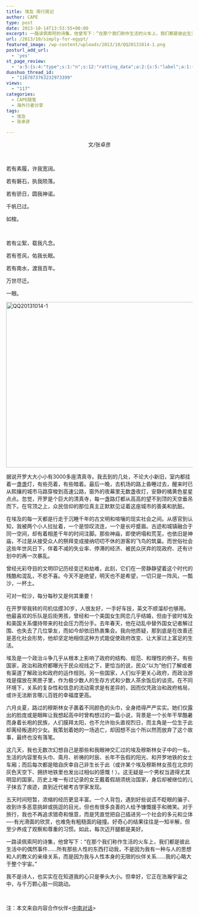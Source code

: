 ```yaml
---
title: 埃及 简行简记
author: CAPE
type: post
date: 2013-10-14T13:53:55+00:00
excerpt: 一路读佩索阿的诗集，他曾写下：“在那个我们称作生活的火车上，我们都是彼此生活中的偶然事件……所有那些人性的东西打动我，不是因为我有一种与人的思想和人的教义的亲缘关系，而是因为我与人性本身的无限的伙伴关系……我的心略大于整个宇宙。”
url: /2013/10/simply-for-egypt/
featured_image: /wp-content/uploads/2013/10/QQ20131014-1.png
posturl_add_url:
  - 'yes'
st_page_review:
  - 'a:5:{s:4:"type";s:1:"n";s:12:"ratting_data";a:2:{s:5:"label";a:1:{i:0;s:0:"";}s:5:"score";a:1:{i:0;s:1:"0";}}s:7:"postion";s:2:"tl";s:5:"title";s:0:"";s:11:"score_label";s:0:"";}'
duoshuo_thread_id:
  - "1167873763232973399"
views:
  - "117"
categories:
  - CAPE随笔
  - 海外行者分享
tags:
  - 埃及
  - 张卓彦

---
```

<p style="text-align: center;">
  文/张卓彦
</p>

&nbsp;

<div>
  <p>
    若有素履，许我宽阔。
  </p>
  
  <p>
    若有磐石，执我陨落。
  </p>
  
  <p>
    若有骄日，圆我神诺。
  </p>
  
  <p>
    千帆已过。
  </p>
  
  <p>
    如梭。
  </p>
  
  <p>
    &nbsp;
  </p>
  
  <p>
    若有尘絮，载我凡念。
  </p>
  
  <p>
    若有苍风，佑我长眠。
  </p>
  
  <p>
    若有南水，渡我百年。
  </p>
  
  <p>
    万世尽迁。
  </p>
  
  <p>
    一眼。
  </p>
  
  <p>
    <a href="http://hicape.com/wp-content/uploads/2013/10/QQ20131014-1.png"><img class="alignnone size-full wp-image-7765" alt="QQ20131014-1" src="http://hicape.com/wp-content/uploads/2013/10/QQ20131014-1.png" width="602" height="447" srcset="http://hicape.com/wp-content/uploads/2013/10/QQ20131014-1.png 602w, http://hicape.com/wp-content/uploads/2013/10/QQ20131014-1-300x222.png 300w" sizes="(max-width: 602px) 100vw, 602px" /></a>
  </p>
  
  <p>
    据说开罗大大小小有3000多座清真寺。我去到的几处，<wbr />不论大小新旧，室内都挂着一盏盏灯，有些亮着，有些暗着。<wbr />最后一晚，去机场的路上昏睡过去，<wbr />醒来时已从熙攘的城市马路穿梭到高速公路，<wbr />窗外的夜幕里无数盏夜灯，安静的橘黄色星星点点。忽觉，<wbr />开罗是个巨大的清真寺，<wbr />每一盏路灯都从高高的望不到顶的天空垂吊而下。在穹顶之上，<wbr />众民信仰的那位真主正默默见证着这座城市的善美和肮脏。
  </p>
  
  <p>
    在埃及的每一天都是行走于沉睡千年的古文明和喧嚷的现实社会之间<wbr />。从感官到认知，我被两个小人拉扯着，一个是惊叹流连，<wbr />一个是长吁蹙眉。古迹和城镇融合于同一空间，<wbr />却有着相差千年的时间注脚。那些神庙，即使坍塌和荒芜，<wbr />也依旧是神庙，<wbr />不过是从接受众人的祭拜变成接纳叨叨不休的游客的飞鸟的筑巢。<wbr />而世俗社会这些年世风日下，伴着不减的失业率、停滞的经济、<wbr />被民众厌弃的现政府、还有计划中的再一次暴乱。
  </p>
  
  <p>
    曾经光彩夺目的文明印记历经变迁和劫难，此刻，<wbr />它们在一旁静静望着这个时代的残酷和混乱，不悲不喜。<wbr />今天不是绝望，明天也不是希望，一切只是一阵风，一瓢沙，<wbr />一杯土。
  </p>
  
  <p>
    可对一粒沙，每分每秒又是何其重要！
  </p>
  
  <p>
    在开罗带我转的司机估摸30岁，人很友好，一手好车技，<wbr />英文不顺溜却也够用。他最喜欢的乐队是后街男孩，<wbr />曾经和一个美国女生网恋几乎结婚，<wbr />但由于彼时埃及和美国关系僵持带来的社会压力而分手。去年春天，<wbr />他在动乱中替外国女记者解过围、也失去了几位挚友，<wbr />而如今却依旧热衷集会。我向他质疑，<wbr />那到底是在改善还是恶化社会形势，<wbr />他却坚定地相信这种方式能促使政府改变、让大家过上富足的生活。
  </p>
  
  <p>
    埃及是一个政治斗争几乎从根本上影响了政府的结构、规范、<wbr />和理性的例子。有些国家，政治和政府都曝光于民众视线之下，<wbr />更恰当的说，民众“以为”<wbr />他们了解或者有渠道了解政治和政府的运作规则。另一些国家，<wbr />人们似乎更关心政府，而政治游戏是摆放在黑匣子里，<wbr />作为极少数人的生存方式和少数人茶余饭后的谈资。在不同环境下，<wbr />关系的复杂性和信息的流动需求是有差异的，<wbr />因而仅凭政治和政府格局，或许无法断言哪儿百姓的幸福度更高。
  </p>
  
  <p>
    六月炎夏，路过的穆斯林女子裹着不同颜色的头巾，<wbr />全身捂得严严实实。<wbr />她们仅露出的脸庞或是眼眸让我想起高中时曾构想过的一篇小说，<wbr />背景是一个长年干旱酷暑而身着长袍的民族，人们膜拜太阳，<wbr />也不允许抬头直视烈日，而主角是一位生于此却离经叛道的少女。<wbr />我策划着她的一场逃亡，却因想不出个所以然而放弃了这个故事，<wbr />最终也没有落笔。
  </p>
  
  <p>
    这几天，<wbr />我也无数次幻想自己是那些和我眼神交汇过的埃及穆斯林女子中的一<wbr />名，生活的内容里有头巾、斋月、祈祷的时辰、长年不告假的阳光、<wbr />和开罗地铁的女士车厢；而后每次都是暗自庆幸自己非生长于此（<wbr />或许某个埃及穆斯林女孩在北京的灰色天空下、<wbr />拥挤地铁里也发出过相似的感慨！）。<wbr />这无疑是一个男权当道得尤其明显的国家。<wbr />历史上唯一有过记录的女王戴着假胡须统治国家，<wbr />身后却被继位的儿子抹去了痕迹，直到近代被考古学家发现。
  </p>
  
  <p>
    五天时间短暂，浓缩的经历更显丰富。一个人背包，<wbr />遇到好些说谎不眨眼的骗子、收到许多恶意挑衅或挑逗的目光，<wbr />但也有很多良善的人给予慷慨援手和微笑。对于旅行，<wbr />我也不再追求猎奇和惬意，<wbr />而是凭直觉把自己插进另一个社会的多元和立体—-<wbr />有光滑面的欣赏，也难免有粗糙面的碰撞。<wbr />好奇心的结果往往是一知半解，但至少养成了观察和尊重的习惯。<wbr />如此，每次迈开腿都是美好。
  </p>
  
  <p>
    一路读佩索阿的诗集，他曾写下：“在那个我们称作生活的火车上，<wbr />我们都是彼此生活中的偶然事件……所有那些人性的东西打动我，<wbr />不是因为我有一种与人的思想和人的教义的亲缘关系，<wbr />而是因为我与人性本身的无限的伙伴关系……<wbr />我的心略大于整个宇宙。”
  </p>
  
  <p>
    我不是诗人，也实实在在知道我的心只是拳头大小。但幸好，<wbr />它正在浩瀚宇宙之中，与千万颗心脏一同跳动。
  </p>
  
  <p>
    &nbsp;
  </p>
  
  <p>
    注：本文来自内容合作伙伴<<a href="http://www.chinagoingout.org/" target="_blank">中南对话</a>>
  </p>
</div>